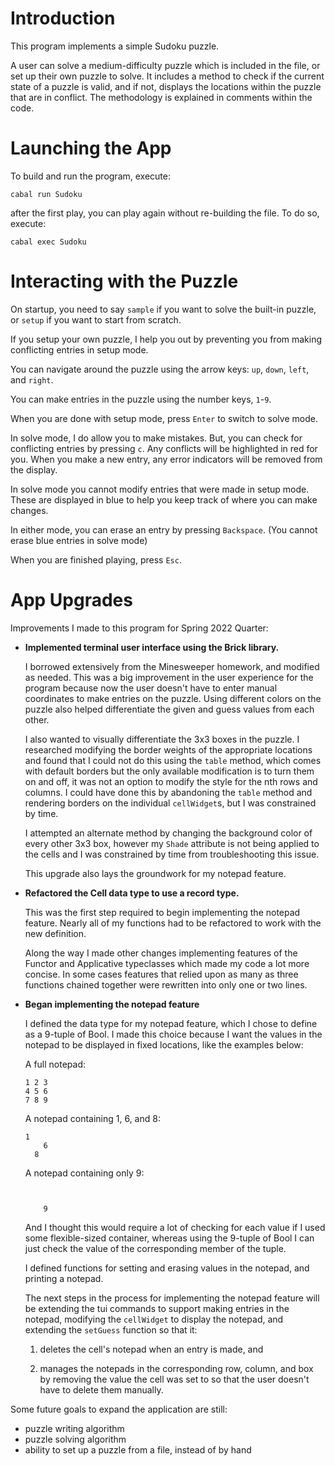 # Introduction
This program implements a simple Sudoku puzzle.

A user can solve a medium-difficulty puzzle which is included in the file, or set up their own puzzle to solve. It includes a method to check if the current state of a puzzle is valid, and if not, displays the locations within the puzzle that are in conflict. The methodology is explained in comments within the code.

# Launching the App
To build and run the program, execute:
```
cabal run Sudoku
```

after the first play, you can play again without re-building the file. To do so, execute:
```
cabal exec Sudoku
```
# Interacting with the Puzzle
On startup, you need to say `sample` if you want to solve the built-in puzzle, or `setup` if you want to start from scratch.

If you setup your own puzzle, I help you out by preventing you from making conflicting entries in setup mode.

You can navigate around the puzzle using the arrow keys: `up`, `down`, `left`, and `right`. 

You can make entries in the puzzle using the number keys, `1`-`9`.

When you are done with setup mode, press `Enter` to switch to solve mode.

In solve mode, I do allow you to make mistakes. But, you can check for conflicting entries by pressing `c`. Any conflicts will be highlighted in red for you. When you make a new entry, any error indicators will be removed from the display.

In solve mode you cannot modify entries that were made in setup mode. These are displayed in blue to help you keep track of where you can make changes.

In either mode, you can erase an entry by pressing `Backspace`. (You cannot erase blue entries in solve mode)

When you are finished playing, press `Esc`.

# App Upgrades
Improvements I made to this program for Spring 2022 Quarter:
* **Implemented terminal user interface using the Brick library.**
  
  I borrowed extensively from the Minesweeper homework, and modified as needed. This was a big improvement in the user experience for the program because now the user doesn't have to enter manual coordinates to make entries on the puzzle. Using different colors on the puzzle also helped differentiate the given and guess values from each other. 

  I also wanted to visually differentiate the 3x3 boxes in the puzzle. I researched modifying the border weights of the appropriate locations and found that I could not do this using the `table` method, which comes with default borders but the only available modification is to turn them on and off, it was not an option to modify the style for the nth rows and columns. I could have done this by abandoning the `table` method and rendering borders on the individual `cellWidget`s, but I was constrained by time. 

  I attempted an alternate method by changing the background color of every other 3x3 box, however my `Shade` attribute is not being applied to the cells and I was constrained by time from troubleshooting this issue.

  This upgrade also lays the groundwork for my notepad feature.

* **Refactored the Cell data type to use a record type.**

  This was the first step required to begin implementing the notepad feature. Nearly all of my functions had to be refactored to work with the new definition. 
  
  Along the way I made other changes implementing features of the Functor and Applicative typeclasses which made my code a lot more concise. In some cases features that relied upon as many as three functions chained together were rewritten into only one or two lines. 

* **Began implementing the notepad feature**

  I defined the data type for my notepad feature, which I chose to define as a 9-tuple of Bool. I made this choice because I want the values in the notepad to be displayed in fixed locations, like the examples below:

  A full notepad:
  ```
  1 2 3
  4 5 6
  7 8 9
  ```
  A notepad containing 1, 6, and 8:
  ```
  1    
      6
    8  
  ```
  A notepad containing only 9:
  ```
       
       
      9 
  ```

  And I thought this would require a lot of checking for each value if I used some flexible-sized container, whereas using the 9-tuple of Bool I can just check the value of the corresponding member of the tuple.

  I defined functions for setting and erasing values in the notepad, and printing a notepad. 
  
  The next steps in the process for implementing the notepad feature will be extending the tui commands to support making entries in the notepad, modifying the `cellWidget` to display the notepad, and extending the `setGuess` function so that it:
  
  1. deletes the cell's notepad when an entry is made, and 
  
  2. manages the notepads in the corresponding row, column, and box by removing the value the cell was set to so that the user doesn't have to delete them manually. 

Some future goals to expand the application are still:
* puzzle writing algorithm
* puzzle solving algorithm
* ability to set up a puzzle from a file, instead of by hand
